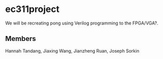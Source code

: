 # ec311project
We will be recreating pong using Verilog programming to the FPGA/VGA?.

## Members
Hannah Tandang, Jiaxing Wang, Jianzheng Ruan, Joseph Sorkin
